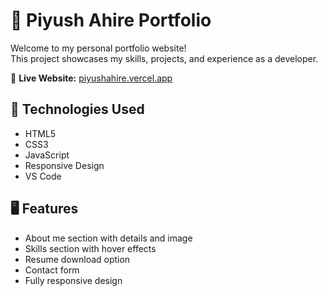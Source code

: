 # 💼 Piyush Ahire Portfolio

Welcome to my personal portfolio website!  
This project showcases my skills, projects, and experience as a developer.

🔗 **Live Website:** [piyushahire.vercel.app](https://piyushahire.vercel.app)

## 🚀 Technologies Used

- HTML5
- CSS3
- JavaScript
- Responsive Design
- VS Code

## 🖥️ Features

- About me section with details and image
- Skills section with hover effects
- Resume download option
- Contact form
- Fully responsive design


